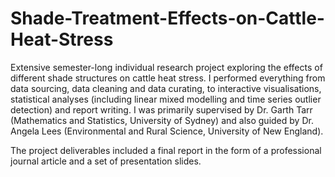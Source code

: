 # Shade-Treatment-Effects-on-Cattle-Heat-Stress

Extensive semester-long individual research project exploring the effects of different shade structures on cattle heat stress. I performed everything from data sourcing, data cleaning and data curating, to interactive visualisations, statistical analyses (including linear mixed modelling and time series outlier detection) and report writing. I was primarily supervised by Dr. Garth Tarr (Mathematics and Statistics, University of Sydney) and also guided by Dr. Angela Lees (Environmental and Rural Science, University of New England).

The project deliverables included a final report in the form of a professional journal article and a set of presentation slides.
